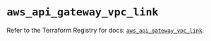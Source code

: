# `aws_api_gateway_vpc_link`

Refer to the Terraform Registry for docs: [`aws_api_gateway_vpc_link`](https://registry.terraform.io/providers/hashicorp/aws/5.70.0/docs/resources/api_gateway_vpc_link).
